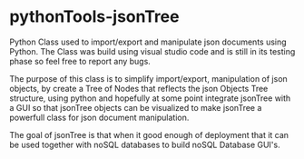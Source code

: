 # pythonTools-jsonTree
Python Class used to import/export and manipulate json documents using Python. The Class was build using visual studio code and is still in its testing phase so feel free to report any bugs.

The purpose of this class is to simplify import/export, manipulation of json objects, by create a Tree of Nodes that reflects the json Objects Tree structure, using python and hopefully at some point integrate jsonTree with a GUI so that jsonTree objects can be visualized to make jsonTree a powerfull class for json document manipulation.

The goal of jsonTree is that when it good enough of deployment that it can be used together with noSQL databases to build noSQL Database GUI's.
